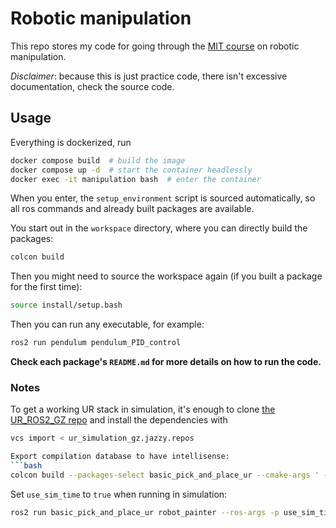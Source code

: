 # Robotic manipulation

This repo stores my code for going through the [MIT course](https://manipulation.csail.mit.edu/index.html) on robotic manipulation.

*Disclaimer*: because this is just practice code, there isn't excessive documentation, check the source code.

## Usage

Everything is dockerized, run
```bash
docker compose build  # build the image
docker compose up -d  # start the container headlessly
docker exec -it manipulation bash  # enter the container
```

When you enter, the `setup_environment` script is sourced automatically, so all ros commands and
already built packages are available.

You start out in the `workspace` directory, where you can directly build the packages:
```bash
colcon build
```

Then you might need to source the workspace again (if you built a package for the first time):
```bash
source install/setup.bash
```

Then you can run any executable, for example:
```bash
ros2 run pendulum pendulum_PID_control
```

**Check each package's `README.md` for more details on how to run the code.**

### Notes

To get a working UR stack in simulation, it's enough to clone [the UR_ROS2_GZ repo](git@github.com:UniversalRobots/Universal_Robots_ROS2_GZ_Simulation.git) and install the dependencies with
```bash
vcs import < ur_simulation_gz.jazzy.repos

Export compilation database to have intellisense:
```bash
colcon build --packages-select basic_pick_and_place_ur --cmake-args ' -DCMAKE_EXPORT_COMPILE_COMMANDS=ON'
```

Set `use_sim_time` to `true` when running in simulation:
```bash
ros2 run basic_pick_and_place_ur robot_painter --ros-args -p use_sim_time:=true
```
